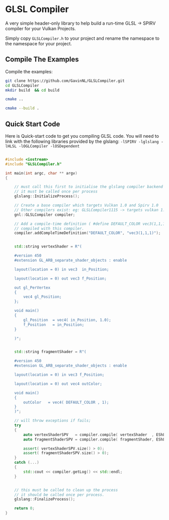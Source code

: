 # GLSL Compiler

A very simple header-only library to help build a
run-time GLSL -> SPIRV compiler for your Vulkan Projects.

Simply copy `GLSLCompiler.h` to your project and rename the namespace to
the namespace for your project.

## Compile The Examples

Compile the examples:
```Bash
git clone https://github.com/GavinNL/GLSLCompiler.git
cd GLSLCompiler
mkdir build  && cd build

cmake ..

cmake --build .
```


## Quick Start Code

Here is Quick-start code to get you compiling GLSL code. You will need to
link with the following libraries provided by the glslang: `-lSPIRV -lglslang -lHLSL -lOGLCompiler -lOSDependent`

```C++

#include <iostream>
#include "GLSLCompiler.h"

int main(int argc, char ** argv)
{

    // must call this first to initialise the glslang compiler backend
    // it must be called once per process
    glslang::InitializeProcess();

    // Create a base compiler which targets Vulkan 1.0 and Spirv 1.0
    // Other compilers exist: eg: GLSLCompiler1115 -> targets vulkan 1.1 and spirv 1.5
    gnl::GLSLCompiler compiler;

    // Add a compile-time definition ( #define DEFAULT_COLOR vec3(1,1,1) ) to the top of any shader
    // compiled with this compiler.
    compiler.addCompleTimeDefinition("DEFAULT_COLOR", "vec3(1,1,1)");


    std::string vertexShader = R"(

    #version 450
    #extension GL_ARB_separate_shader_objects : enable

    layout(location = 0) in vec3  in_Position;

    layout(location = 0) out vec3 f_Position;

    out gl_PerVertex
    {
        vec4 gl_Position;
    };

    void main()
    {
        gl_Position  = vec4( in_Position, 1.0);
        f_Position   = in_Position;
    }

    )";


    std::string fragmentShader = R"(

    #version 450
    #extension GL_ARB_separate_shader_objects : enable

    layout(location = 0) in vec3 f_Position;

    layout(location = 0) out vec4 outColor;

    void main()
    {
        outColor   = vec4( DEFAULT_COLOR , 1);
    }
    )";

    // will throw exceptions if fails;
    try
    {
        auto vertexShaderSPV   = compiler.compile( vertexShader  , EShLangVertex);
        auto fragmentShaderSPV = compiler.compile( fragmentShader, EShLangFragment);

        assert( vertexShaderSPV.size() > 0);
        assert( fragmentShaderSPV.size() > 0);
    }
    catch (...)
    {
        std::cout << compiler.getLog() << std::endl;
    }


    // this must be called to clean up the process
    // it should be called once per process.
    glslang::FinalizeProcess();

    return 0;
}


```
